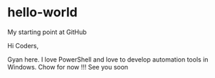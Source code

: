 # hello-world
My starting point at GitHub

Hi Coders,

Gyan here. I love PowerShell and love to develop automation tools in Windows.
Chow for now !!!
See you soon

